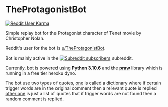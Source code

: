 # TheProtagonistBot

[![Reddit User Karma](https://img.shields.io/reddit/user-karma/combined/TheProtagonistBot?style=social)](https://reddit.com/user/TheProtagonistBot)

Simple replay bot for the Protagonist character of Tenet movie by Christopher Nolan.

Reddit's user for the bot is [u/TheProtagonistBot](https://www.reddit.com/user/TheProtagonistBot/).

Bot is mainly active in
the [![Subreddit subscribers](https://img.shields.io/reddit/subreddit-subscribers/tenet?style=social)](https://www.reddit.com/r/tenet)
subreddit.

Currently, bot is powered using
**Python 3.10.6** and the **[praw](https://praw.readthedocs.io/en/latest/)** library which is running in a free tier
heroku dyno.

The bot use two types of quotes, [one](https://github.com/yamin8000/tenet_bot/blob/master/quotes_dict)
is called a dictionary where if certain trigger words are in the original comment then a relevant quote is replied
[other one](https://github.com/yamin8000/tenet_bot/blob/master/quotes_list)
is just a list of quotes that if trigger words are not found then a random comment is replied.
